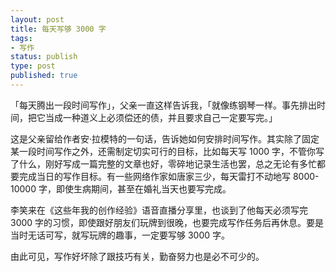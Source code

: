 ```yaml
---
layout: post
title: 每天写够 3000 字
tags: 
- 写作
status: publish
type: post
published: true
---
```


「每天腾出一段时间写作」，父亲一直这样告诉我，「就像练钢琴一样。事先排出时间，把它当成一种道义上必须偿还的债，并且要求自己一定要写完。」

这是父亲留给作者安·拉模特的一句话，告诉她如何安排时间写作。其实除了固定某一段时间写作之外，还需制定切实可行的目标，比如每天写 1000 字，不管你写了什么，刚好写成一篇完整的文章也好，零碎地记录生活也罢，总之无论有多忙都要完成当日的写作目标。有一些网络作家如唐家三少，每天雷打不动地写 8000-10000 字，即使生病期间，甚至在婚礼当天也要写完成。

李笑来在《这些年我的创作经验》语音直播分享里，也谈到了他每天必须写完 3000 字的习惯，即使跟好朋友们玩牌到很晚，也要完成写作任务后再休息。要是当时无话可写，就写玩牌的趣事，一定要写够 3000 字。

由此可见，写作好坏除了跟技巧有关，勤奋努力也是必不可少的。
